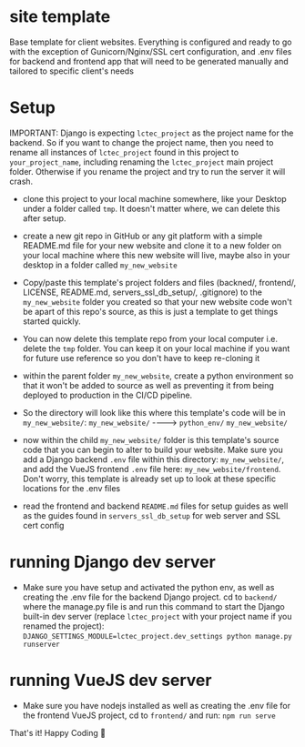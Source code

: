 # site template
Base template for client websites. Everything is configured and ready to go with the exception of Gunicorn/Nginx/SSL cert configuration, and .env files for backend and frontend app that will need to be generated manually and tailored to specific client's needs


# Setup
IMPORTANT: Django is expecting `lctec_project` as the project name for the backend. So if you want to change the project name, then you need to rename all instances of `lctec_project` found in this project to `your_project_name`, including renaming the `lctec_project` main project folder. Otherwise if you rename the project and try to run the server it will crash. 
- clone this project to your local machine somewhere, like your Desktop under a folder called `tmp`. It doesn't matter where, we can delete this after setup.
- create a new git repo in GitHub or any git platform with a simple README.md file for your new website and clone it to a new folder on your local machine where this new website will live, maybe also in your desktop in a folder called `my_new_website` 
- Copy/paste this template's project folders and files (backned/, frontend/, LICENSE, README.md, servers_ssl_db_setup/, .gitignore) to the `my_new_website` folder you created so that your new website code won't be apart of this repo's source, as this is just a template to get things started quickly.
- You can now delete this template repo from your local computer i.e. delete the `tmp` folder. You can keep it on your local machine if you want for future use reference so you don't have to keep re-cloning it
- within the parent folder `my_new_website`, create a python environment so that it won't be added to source as well as preventing it from being deployed to production in the CI/CD pipeline.
- So the directory will look like this where this template's code will be in `my_new_website/`:
`my_new_website/` ----> `python_env/` `my_new_website/`
- now within the child `my_new_website/` folder is this template's source code that you can begin to alter to build your website. Make sure you add a Django backend `.env` file within this directory: `my_new_website/`, and add the VueJS frontend `.env` file here: `my_new_website/frontend`. Don't worry, this template is already set up to look at these specific locations for the .env files

- read the frontend and backend `README.md` files for setup guides as well as the guides found in `servers_ssl_db_setup` for web server and SSL cert config

# running Django dev server
- Make sure you have setup and activated the python env, as well as creating the .env file for the backend Django project. cd to `backend/` where the manage.py file is and run this command to start the Django built-in dev server (replace `lctec_project` with your project name if you renamed the project):
`DJANGO_SETTINGS_MODULE=lctec_project.dev_settings python manage.py runserver`

# running VueJS dev server
- Make sure you have nodejs installed as well as creating the .env file for the frontend VueJS project, cd to `frontend/` and run:
`npm run serve`


That's it! Happy Coding 🤠